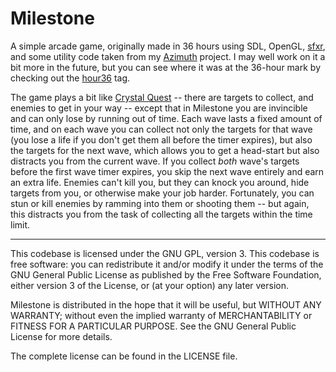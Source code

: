 Milestone
=========

A simple arcade game, originally made in 36 hours using SDL, OpenGL,
[sfxr](http://www.drpetter.se/project_sfxr.html), and some utility code taken
from my [Azimuth](https://github.com/mdsteele/azimuth) project.  I may well
work on it a bit more in the future, but you can see where it was at the
36-hour mark by checking out the
[hour36](https://github.com/mdsteele/milestone/releases/tag/hour36) tag.

The game plays a bit like [Crystal
Quest](http://en.wikipedia.org/wiki/Crystal_Quest) -- there are targets to
collect, and enemies to get in your way -- except that in Milestone you are
invincible and can only lose by running out of time.  Each wave lasts a fixed
amount of time, and on each wave you can collect not only the targets for that
wave (you lose a life if you don't get them all before the timer expires), but
also the targets for the next wave, which allows you to get a head-start but
also distracts you from the current wave.  If you collect _both_ wave's targets
before the first wave timer expires, you skip the next wave entirely and earn
an extra life.  Enemies can't kill you, but they can knock you around, hide
targets from you, or otherwise make your job harder.  Fortunately, you can stun
or kill enemies by ramming into them or shooting them -- but again, this
distracts you from the task of collecting all the targets within the time
limit.

--------

This codebase is licensed under the GNU GPL, version 3.  This codebase is free
software: you can redistribute it and/or modify it under the terms of the GNU
General Public License as published by the Free Software Foundation, either
version 3 of the License, or (at your option) any later version.

Milestone is distributed in the hope that it will be useful, but WITHOUT ANY
WARRANTY; without even the implied warranty of MERCHANTABILITY or FITNESS FOR A
PARTICULAR PURPOSE.  See the GNU General Public License for more details.

The complete license can be found in the LICENSE file.
